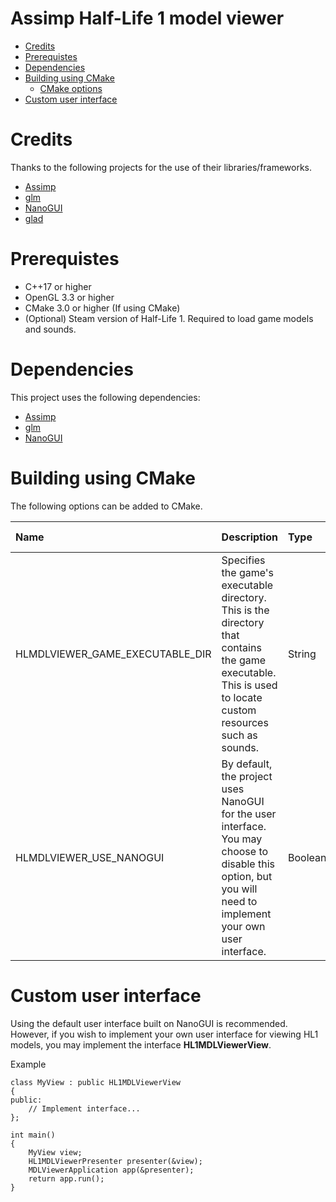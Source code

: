 # Assimp Half-Life 1 model viewer

* [Credits](#Credits)
* [Prerequistes](#Prerequistes)
* [Dependencies](#Dependencies)
* [Building using CMake](#Building-using-CMake)
  * [CMake options](#CMake-options)
* [Custom user interface](#Custom-user-interface)

# Credits

Thanks to the following projects for the use of their libraries/frameworks.

* [Assimp](http://www.assimp.org/)
* [glm](https://glm.g-truc.net/)
* [NanoGUI](https://nanogui.readthedocs.io/en/latest/#)
* [glad](https://github.com/Dav1dde/glad)

# Prerequistes

* C++17 or higher
* OpenGL 3.3 or higher
* CMake 3.0 or higher (If using CMake)
* (Optional) Steam version of Half-Life 1. Required to load game models and sounds.

# Dependencies

This project uses the following dependencies:

* [Assimp](http://www.assimp.org/)
* [glm](https://github.com/g-truc/glm)
* [NanoGUI](https://github.com/wjakob/nanogui)

# Building using CMake

The following options can be added to CMake.

|Name|Description|Type|Default value|
|:-|:-|:-|:-|
|HLMDLVIEWER_GAME_EXECUTABLE_DIR|Specifies the game's executable directory. This is the directory that contains the game executable. This is used to locate custom resources such as sounds.|String|Empty|
|HLMDLVIEWER_USE_NANOGUI| By default, the project uses NanoGUI for the user interface. You may choose to disable this option, but you will need to implement your own user interface.|Boolean|ON|

# Custom user interface

Using the default user interface built on NanoGUI is recommended. However, if you wish to implement your own user interface for viewing HL1 models, you may implement the interface **HL1MDLViewerView**.

Example

```
class MyView : public HL1MDLViewerView 
{
public:
    // Implement interface...
};

int main()
{
    MyView view;
    HL1MDLViewerPresenter presenter(&view);
    MDLViewerApplication app(&presenter);
    return app.run();
}
```
